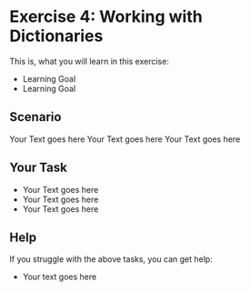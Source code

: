 # Exercise 4: Working with Dictionaries

This is, what you will learn in this exercise:

* Learning Goal
* Learning Goal

## Scenario

Your Text goes here
Your Text goes here
Your Text goes here

## Your Task

* Your Text goes here
* Your Text goes here
* Your Text goes here

## Help

If you struggle with the above tasks, you can get help:

* Your text goes here
